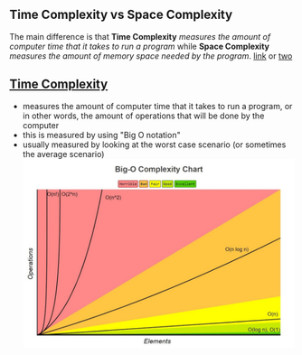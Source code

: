 ## Time Complexity vs Space Complexity
The main difference is that **Time Complexity** *measures the amount of computer time that it takes to run a program* while **Space Complexity** *measures the amount of memory space needed by the program*. [link](https://courses.cs.northwestern.edu/311/html/space-complexity.html) or [two](https://www.studytonight.com/data-structures/space-complexity-of-algorithms)
## [Time Complexity](https://en.wikipedia.org/wiki/Time_complexity)
- measures the amount of computer time that it takes to run a program, or in other words, the amount of operations that will be done by the computer
- this is measured by using "Big O notation"
- usually measured by looking at the worst case scenario (or sometimes the average scenario)</br>
![Know thy Complexities](https://github.com/Snipexkillo/notes/blob/fbb9498c1ab5367331fb6c1868e70927b326e408/images/Know%20Thy%20Complexities.jpeg?raw=true)

